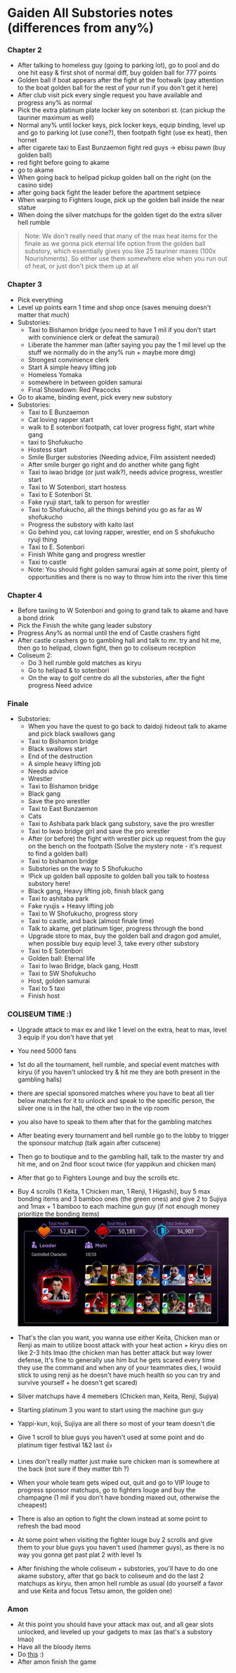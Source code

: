# Gaiden All Substories notes (differences from any%)
### Chapter 2
- After talking to homeless guy (going to parking lot), go to pool and do one hit easy & first shot of normal diff, buy golden ball for 777 points
- Golden ball if boat appears after the fight at the footwalk (pay attention to the boat golden ball for the rest of your run if you don't get it here)
- After club visit pick every single request you have available and progress any% as normal
- Pick the extra platinum plate locker key on sotenbori st. (can pickup the tauriner maximum as well)
- Normal any% until locker keys, pick locker keys, equip binding, level up and go to parking lot (use cone?), then footpath fight (use ex heat), then hornet
- after cigarete taxi to East Bunzaemon fight red guys -> ebisu pawn (buy golden ball)
- red fight before going to akame
- go to akame
- When going back to helipad pickup golden ball on the right (on the casino side)
- after going back fight the leader before the apartment setpiece
- When warping to Fighters louge, pick up the golden ball inside the near statue
- When doing the silver matchups for the golden tiget do the extra silver hell rumble

> Note: We don't really need that many of the max heat items for the finale as we gonna pick eternal life option from the golden ball substory, which essentially gives you like 25 tauriner maxes (100x Nourishments). So either use them somewhere else when you run out of heat, or just don't pick them up at all

### Chapter 3
- Pick everything
- Level up points earn 1 time and shop once (saves menuing doesn't matter that much)
- Substories:
    - Taxi to Bishamon bridge (you need to have 1 mil if you don't start with convinience clerk or defeat the samurai) 
    - Liberate the hammer man (after saying you pay the 1 mil level up the stuff we normally do in the any% run + maybe more dmg)
    - Strongest convinience clerk
    - Start A simple heavy lifting job
    - Homeless Yomaka
    - somewhere in between golden samurai
    - Final Showdown: Red Peacocks
- Go to akame, binding event, pick every new substory
- Substories:
    - Taxi to E Bunzaemon
    - Cat loving rapper start
    - walk to E sotenbori footpath, cat lover progress fight, start white gang
    - taxi to Shofukucho
    - Hostess start
    - Smile Burger substories (Needing advice, Film assistent needed)
    - After smile burger go right and do another white gang fight
    - Taxi to iwao bridge (or just walk?), needs advice progress, wrestler start
    - Taxi to W Sotenbori, start hostess
    - Taxi to E Sotenbori St.
    - Fake ryuji start, talk to person for wrestler
    - Taxi to Shofukucho, all the things behind you go as far as W shofukucho
    - Progress the substory with kaito last
    - Go behind you, cat loving rapper, wrestler, end on S shofukucho ryuji thing
    - Taxi to E. Sotenbori
    - Finish White gang and progress wrestler
    - Taxi to castle
    - Note: You should fight golden samurai again at some point, plenty of opportunities and there is no way to throw him into the river this time

### Chapter 4
- Before taxiing to W Sotenbori and going to grand talk to akame and have a bond drink
- Pick the Finish the white gang leader substory
- Progress Any% as normal until the end of Castle crashers fight
- After castle crashers go to gambling hall and talk to mr. try and hit me, then go to helipad, clown fight, then go to coliseum reception
- Coliseum 2:
    - Do 3 hell rumble gold matches as kiryu
    - Go to helipad & to sotenbori
    - On the way to golf centre do all the substories, after the fight progress Need advice

### Finale
- Substories:
    - When you have the quest to go back to daidoji hideout talk to akame and pick black swallows gang
    - Taxi to Bishamon bridge
    - Black swallows start
    - End of the destruction
    - A simple heavy lifting job
    - Needs advice
    - Wrestler
    - Taxi to Bishamon bridge
    - Black gang
    - Save the pro wrestler
    - Taxi to East Bunzaemon
    - Cats
    - Taxi to Ashibata park black gang substory, save the pro wrestler
    - Taxi to Iwao bridge girl and save the pro wrestler
    - After (or before) the fight with wrestler pick up request from the guy on the bench on the footpath (Solve the mystery note - it's request to find a golden ball)
    - Taxi to bishamon bridge
    - Substories on the way to S Shofukucho
    - !Pick up golden ball opposite to golden ball you talk to hostess substory here!
    - Black gang, Heavy lifting job, finish black gang
    - Taxi to ashitaba park
    - Fake ryujis + Heavy lifting job
    - Taxi to W Shofukucho, progress story
    - Taxi to castle, and back (almost finale time)
    - Talk to akame, get platinum tiger, progress through the bond
    - Upgrade store to max, buy the golden ball and dragon god amulet, when possible buy equip level 3, take every other substory
    - Taxi to E Sotenbori
    - Golden ball: Eternal life
    - Taxi to Iwao Bridge, black gang, Hostt
    - Taxi to SW Shofukucho
    - Host, golden samurai
    - Taxi to 5 taxi
    - Finish host
### COLISEUM TIME :)
- Upgrade attack to max ex and like 1 level on the extra, heat to max, level 3 equip if you don't have that yet
- You need 5000 fans
- 1st do all the tournament, hell rumble, and special event matches with kiryu (if you haven't unlocked try & hit me they are both present in the gambling halls)
- there are special sponsored matches where you have to beat all tier below matches for it to unlock and speak to the specific person, the silver one is in the hall, the other two in the vip room
- you also have to speak to them after that for the gambling matches
- After beating every tournament and hell rumble go to the lobby to trigger the sponsour matchup (talk again after cutscene)
- Then go to boutique and to the gambling hall, talk to the master try and hit me, and on 2nd floor scout twice (for yappikun and chicken man)
- After that go to Fighters Lounge and buy the scrolls etc.
- Buy 4 scrolls (1 Keita, 1 Chicken man, 1 Renji, 1 Higashi), buy 5 max bonding items and 3 bamboo ones (the green ones) and give 2 to Sujiya and 1max + 1 bamboo to each machine gun guy (if not enough money prioritize the bonding items)
![The clan you want](image-1.png)
- That's the clan you want, you wanna use either Keita, Chicken man or Renji as main to utilize boost attack with your heat action + kiryu dies on like 2-3 hits lmao (the chicken man has better attack but way lower defense, It's fine to generally use him but he gets scared every time they use the command and when any of your teammates dies, I would stick to using renji as he doesn't have much health so you can try and survive yourself + he doesn't get scared)
- Silver matchups have 4 memebers (Chicken man, Keita, Renji, Sujiya)
- Starting platinum 3 you want to start using the machine gun guy
- Yappi-kun, koji, Sujiya are all there so most of your team doesn't die
- Give 1 scroll to blue guys you haven't used at some point and do platinum tiger festival 1&2 last 👍
- Lines don't really matter just make sure chicken man is somewhere at the back (not sure if they matter tbh ?)
- When your whole team gets wiped out, quit and go to VIP louge to progress sponsor matchups, go to fighters louge and buy the champagne (1 mil if you don't have bonding maxed out, otherwise the cheapest)
- There is also an option to fight the clown instead at some point to refresh the bad mood
- At some point when visiting the fighter louge buy 2 scrolls and give them to your blue guys you haven't used (hammer guys), as there is no way you gonna get past plat 2 with level 1s

- After finishing the whole coliseum + substories, you'll have to do one akame substory, after that go back to coliseum and do the last 2 matchups as kiryu, then amon hell rumble as usual (do yourself a favor and use Keita and focus Tetsu amon, the golden one)

### Amon
- At this point you should have your attack max out, and all gear slots unlocked, and leveled up your gadgets to max (as that's a substory lmao)
- Have all the bloody items
- Do [this](https://youtu.be/8IIl_eIAw5E?si=gsNXAtJGfqMZ3Txd) :)
- After amon finish the game
